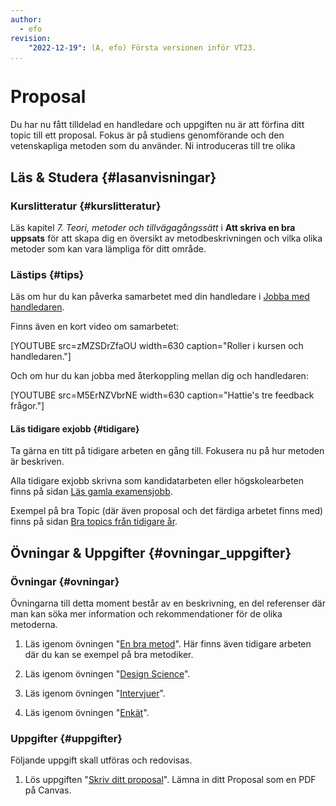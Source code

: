 ```yaml
---
author:
  - efo
revision:
    "2022-12-19": (A, efo) Första versionen inför VT23.
...
```

Proposal
====================================

Du har nu fått tilldelad en handledare och uppgiften nu är att förfina ditt topic till ett proposal. Fokus är på studiens genomförande och den vetenskapliga metoden som du använder. Ni introduceras till tre olika



<!--more-->



Läs & Studera  {#lasanvisningar}
---------------------------------

### Kurslitteratur {#kurslitteratur}

Läs kapitel *7. Teori, metoder och tillvägagångssätt* i **Att skriva en bra uppsats** för att skapa dig en översikt av metodbeskrivningen och vilka olika metoder som kan vara lämpliga  för ditt område.



### Lästips {#tips}

Läs om hur du kan påverka samarbetet med din handledare i [Jobba med handledaren](kurser/exjobb/guide/jobba-med-handledare).

Finns även en kort video om samarbetet:

[YOUTUBE src=zMZSDrZfaOU width=630 caption="Roller i kursen och handledaren."]

Och om hur du kan jobba med återkoppling mellan dig och handledaren:

[YOUTUBE src=M5ErNZVbrNE width=630 caption="Hattie's tre feedback frågor."]



#### Läs tidigare exjobb {#tidigare}

Ta gärna en titt på tidigare arbeten en gång till. Fokusera nu på hur metoden är beskriven.

Alla tidigare exjobb skrivna som kandidatarbeten eller högskolearbeten finns på sidan [Läs gamla examensjobb](kurser/exjobb/guide/las-gamla-examensjobb).

Exempel på bra Topic (där även proposal och det färdiga arbetet finns med) finns på sidan [Bra topics från tidigare år](kurser/exjobb/guide/bra-topics-fran-tidigare-ar).



Övningar & Uppgifter  {#ovningar_uppgifter}
-------------------------------------------

### Övningar {#ovningar}

Övningarna till detta moment består av en beskrivning, en del referenser där man kan söka mer information och rekommendationer för de olika metoderna.

1. Läs igenom övningen "[En bra metod](kurser/exjobb/guide/en-bra-metod)". Här finns även tidigare arbeten där du kan se exempel på bra metodiker.

1. Läs igenom övningen "[Design Science](kunskap/exjobb-design-science)".

1. Läs igenom övningen "[Intervjuer](kunskap/exjobb-intervjuer)".

1. Läs igenom övningen "[Enkät](kunskap/exjobb-enkat)".



### Uppgifter {#uppgifter}

Följande uppgift skall utföras och redovisas.

1. Lös uppgiften "[Skriv ditt proposal](uppgift/exjobb-proposal)". Lämna in ditt Proposal som en PDF på Canvas.
